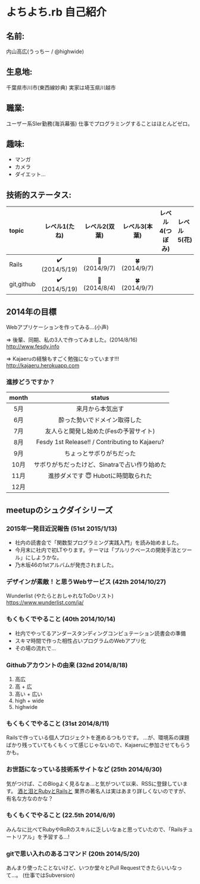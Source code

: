# よちよち.rb 自己紹介
## 名前:
内山高広(うっちー / @highwide)

## 生息地:
千葉県市川市(東西線妙典)
実家は埼玉県川越市

## 職業: 
ユーザー系SIer勤務(海浜幕張)
仕事でプログラミングすることはほとんどゼロ。

## 趣味:
* マンガ
* カメラ
* ダイエット...

## 技術的ステータス:
|topic     |        レベル1(たね)         |     レベル2(双葉)   |      レベル3(本葉)         |レベル4(つぼみ)|レベル5(花)|
|:---------|:----------------------------:|:-------------------:|:--------------------------:|:-------------:|:----------|
|Rails     |:heavy_check_mark: (2014/5/19)|:seedling: (2014/9/7)|:four_leaf_clover:(2014/9/7)|               |           |
|git,github|:heavy_check_mark: (2014/5/19)|:seedling: (2014/8/4)|:four_leaf_clover:(2014/9/7)|||

## 2014年の目標
Webアプリケーションを作ってみる...(小声)  

=> 後輩、同期、私の3人で作ってみました。(2014/8/16)  
http://www.fesdy.info 

=> Kajaeruの経験もすごく勉強になっています!!!  
http://kajaeru.herokuapp.com

### 進捗どうですか？
|month |               status                         |
|:----:|:--------------------------------------------:|
|  5月 |来月から本気出す                              |
|  6月 |酔った勢いでドメイン取得した                  |
|  7月 |友人らと開発し始めた(Fesの予習サイト)         |
|  8月 |Fesdy 1st Release!! / Contributing to Kajaeru?|
|  9月 |ちょっとサボりがちだった                      |
| 10月 |サボりがちだったけど、Sinatraで占い作り始めた |
| 11月 |進捗ダメです :innocent: Hubotに時間取られた  |
| 12月 ||

## meetupのシュクダイシリーズ
<!--上に行くほど新しいもの-->
### 2015年一発目近況報告 (51st 2015/1/13)
* 社内の読書会で「関数型プログラミング実践入門」を読み始めました。
* 今月末に社内で初LTやります。テーマは「プルリクベースの開発手法とツール」にしようかな。
* 乃木坂46の1stアルバムが発売されました。

### デザインが素敵！と思うWebサービス  (42th 2014/10/27)
Wunderlist (やたらとおしゃれなToDoリスト)  
https://www.wunderlist.com/ja/

### もくもくでやること (40th 2014/10/14)
* 社内でやってるアンダースタンディングコンピュテーション読書会の準備
* スキマ時間で作った相性占いプログラムのWebアプリ化
* その場の流れで...

### Githubアカウントの由来 (32nd 2014/8/18)
1. 高広
1. 高 + 広
1. 高い + 広い
1. high + wide
1. highwide

### もくもくでやること (31st 2014/8/11)
Railsで作っている個人プロジェクトを進めるつもりです。
...が、環境系の課題ばかり残っていてもくもくって感じじゃないので、Kajaeruに参加させてもらうかも。

### お世話になっている技術系サイトなど (25th 2014/6/30)
気がつけば、このBlogよく見るなぁ…と気がついて以来、RSSに登録しています。 
[酒と泪とRubyとRailsと](http://morizyun.github.io/) 
業界の著名人は実はあまり詳しくないのですが、有名な方なのかな？

### もくもくでやること (22.5th 2014/6/9)
みんなに比べてRubyやRoRのスキルに乏しいなぁと思っていたので、「Railsチュートリアル」を予習する...!

### gitで思い入れのあるコマンド (20th 2014/5/20)
あんまり使ったことないけど、いつか堂々とPull Requestできたらいいなって…。
(仕事ではSubversion)
